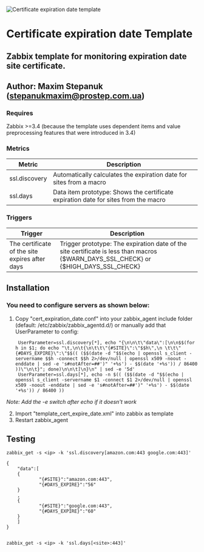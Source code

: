 
![Certificate expiration date template](https://upload.wikimedia.org/wikipedia/commons/b/bf/Zabbix_logo.png "Certificate expiration date template")

# Certificate expiration date Template

## Zabbix template for monitoring expiration date site certificate.

## Author: Maxim Stepanuk (stepanukmaxim@prostep.com.ua)

### Requires

Zabbix >=3.4 (because the template uses dependent items and value preprocessing features that were introduced in 3.4)

### Metrics
| Metric             | Description                                                                         |
|--------------------|-------------------------------------------------------------------------------------|
| ssl.discovery      | Automatically calculates the expiration date for sites from a macro                 |
| ssl.days           | Data item prototype: Shows the certificate expiration date for sites from the macro | 


### Triggers
| Trigger                                        | Description                                                                                                                         |
|------------------------------------------------|-------------------------------------------------------------------------------------------------------------------------------------|
| The certificate of the site expires after days | Trigger prototype: The expiration date of the site certificate is less than macros {$WARN_DAYS_SSL_CHECK} or {$HIGH_DAYS_SSL_CHECK} |


## Installation

### You need to configure servers as shown below:

1. Copy "cert_expiration_date.conf" into your zabbix_agent include folder (default: /etc/zabbix/zabbix_agentd.d/) or manually add that UserParameter to config:


        UserParameter=ssl.discovery[*], echo "{\n\n\t\"data\":[\n\n$$(for h in $1; do echo "\t,\n\t{\n\t\t\"{#SITE}\":\"$$h\",\n \t\t\"{#DAYS_EXPIRE}\":\"$$(( ($$(date -d "$$(echo | openssl s_client -servername $$h -connect $$h 2>/dev/null | openssl x509 -noout -enddate | sed -e 's#notAfter=##')" '+%s') - $$(date '+%s')) / 86400 ))\"\n\t}"; done)\n\n\t]\n}\n" | sed -e '5d'
        UserParameter=ssl.days[*], echo -n $(( ($$(date -d "$$(echo | openssl s_client -servername $1 -connect $1 2>/dev/null | openssl x509 -noout -enddate | sed -e 's#notAfter=##')" '+%s') - $$(date '+%s')) / 86400 ))


*Note: Add the -e switch after echo if it doesn't work*

2. Import "template_cert_expire_date.xml" into zabbix as template
3. Restart zabbix_agent

## Testing

    zabbix_get -s <ip> -k 'ssl.discovery[amazon.com:443 google.com:443]'

    {
        "data":[
        {
                "{#SITE}":"amazon.com:443",
                "{#DAYS_EXPIRE}":"56"
        }
        ,
        {
                "{#SITE}":"google.com:443",
                "{#DAYS_EXPIRE}":"60"
        }
        ]
    }


    zabbix_get -s <ip> -k 'ssl.days[<site>:443]'